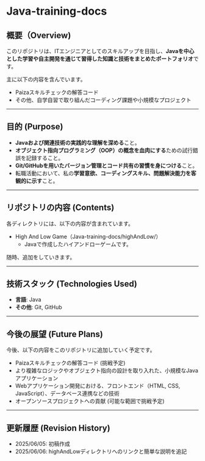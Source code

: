# Java-training-docs

## 概要（Overview)

このリポジトリは、ITエンジニアとしてのスキルアップを目指し、**Javaを中心とした学習や自主開発を通じて習得した知識と技術をまとめたポートフォリオ**です。

主に以下の内容を含んでいます。

* Paizaスキルチェックの解答コード
* その他、自学自習で取り組んだコーディング課題や小規模なプロジェクト

---

## 目的 (Purpose)

* **Javaおよび関連技術の実践的な理解を深める**こと。
* **オブジェクト指向プログラミング（OOP）の概念を血肉にする**ための試行錯誤を記録すること。
* **Git/GitHubを用いたバージョン管理とコード共有の習慣を身につける**こと。
* 転職活動において、私の**学習意欲、コーディングスキル、問題解決能力を客観的に示す**こと。

---

## リポジトリの内容 (Contents)

各ディレクトリには、以下の内容が含まれています。

* High And Low Game（Java-training-docs/highAndLow/）	
  * Javaで作成したハイアンドローゲームです。		

随時、追加をしていきます。

---

## 技術スタック (Technologies Used)

* **言語**: Java
* **その他**: Git, GitHub

---

## 今後の展望 (Future Plans)

今後、以下の内容をこのリポジトリに追加していく予定です。

* Paizaスキルチェックの解答コード (挑戦予定)
* より複雑なロジックやオブジェクト指向の設計を取り入れた、小規模なJavaアプリケーション
* Webアプリケーション開発における、フロントエンド（HTML, CSS, JavaScript）、データベース連携などの技術
* オープンソースプロジェクトへの貢献 (可能な範囲で挑戦予定)

---

## 更新履歴 (Revision History)

* 2025/06/05: 初稿作成
* 2025/06/06: highAndLowディレクトリへのリンクと簡単な説明を追記
